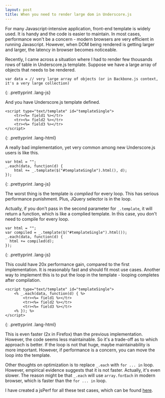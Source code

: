 ```yaml
---
layout: post
title: When you need to render large dom in Underscore.js
---
```


For many Javascript-intensive application, front-end template is widely used. It is handy and the code is easier to maintain. In most cases, performance won't be a concern - modern browsers are very efficient in running Javascript. However, when DOM being rendered is getting larger and larger, the latency in browser becomes noticeable.

Recently, I came across a situation where I had to render few thousands rows of table in Underscore.js template. Suppose we have a large array of objects that needs to be rendered.

    var data = // very large array of objects (or in Backbone.js context, it's a very large collection)
{: .prettyprint .lang-js}

And you have Underscore.js template defined.

    <script type="text/template" id="templateSingle">
        <tr><%= field1 %></tr>
        <tr><%= field2 %></tr>
        <tr><%= field3 %></tr>
    </script>
{: .prettyprint .lang-html}

A really bad implementation, yet very common among new Underscore.js users is like this.

    var html = "";
    _.each(data, function(d) {
        html += _.template($("#templateSingle").html(), d);
    });
{: .prettyprint .lang-js}

The worst thing is the template is *complied* for every loop. This has serious performance punishment. Plus, JQuery selector is in the loop.

Actually, if you don't pass in the second parameter for `_.template`, it will return a function, which is like a complied template. In this case, you don't need to compile for every loop.

    var html = "";
    var compiled = _.template($("#templateSingle").html());
    _.each(data, function(d) {
      html += compiled(d);
    });
{: .prettyprint .lang-js}

This could have 20x performance gain, compared to the first implementation. It is reasonably fast and should fit most use cases. Another way to implement this is to put the loop in the template - looping completes after compilation.

    <script type="text/template" id="templateSingle">
        <% _.each(data, function(d) { %>
            <tr><%= field1 %></tr>
            <tr><%= field2 %></tr>
            <tr><%= field3 %></tr>
        <% }); %>
    </script>
{: .prettyprint .lang-html}

This is even faster (2x in Firefox) than the previous implementation. However, the code seems less maintainable. So it's a trade-off as to which approach is better. If the loop is not that huge, maybe maintainability is more important. However, if performance is a concern, you can move the loop into the template.

Other thoughts on optimization is to replace `_.each` with `for ... in` loop. However, empirical evidence suggests that it is not faster. Actually, it's even slower. The reason might be that `_.each` will use `array.forEach` in modern browser, which is faster than the `for ... in` loop.

I have created a jsPerf for all these test cases, which can be found [here](http://jsperf.com/underscore-js-template-rendering-large-dom).